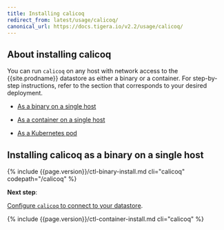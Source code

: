 ```yaml
---
title: Installing calicoq
redirect_from: latest/usage/calicoq/
canonical_url: https://docs.tigera.io/v2.2/usage/calicoq/
---
```


## About installing calicoq

You can run `calicoq` on any host with network access to the
{{site.prodname}} datastore as either a binary or a container.
For step-by-step instructions, refer to the section that
corresponds to your desired deployment.

- [As a binary on a single host](#installing-calicoq-as-a-binary-on-a-single-host)

- [As a container on a single host](#installing-calicoq-as-a-container-on-a-single-host)

- [As a Kubernetes pod](#installing-calicoq-as-a-kubernetes-pod)


## Installing calicoq as a binary on a single host

{% include {{page.version}}/ctl-binary-install.md cli="calicoq" codepath="/calicoq" %}

**Next step**:

[Configure `calicoq` to connect to your datastore](/{{page.version}}/usage/calicoq/configure/).

{% include {{page.version}}/ctl-container-install.md cli="calicoq" %}
